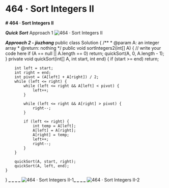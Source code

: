 # 464 · Sort Integers II

**# 464 · Sort Integers II**

**_Quick Sort_**
Approach 1
![464 · Sort Integers II](images/464%20·%20Sort%20Integers%20II.png)

**_Approach 2 - jiuzhang_**
public class Solution {
    /**
     * @param A: an integer array
     * @return: nothing
     */
    public void sortIntegers2(int[] A) {
        // write your code here
        if (A == null || A.length == 0) return;
        quickSort(A, 0, A.length - 1);       
    }
    private void quickSort(int[] A, int start, int end) {
        if (start >= end) return;

        int left = start;
        int right = end;
        int pivot = (A[left] + A[right]) / 2;
        while (left <= right) {
            while (left <= right && A[left] < pivot) {
                left++;
            }

            while (left <= right && A[right] > pivot) {
                right--;
            }

            if (left <= right) {
                int temp = A[left];
                A[left] = A[right];
                A[right] = temp;
                left++;
                right--;
            }
        }

        quickSort(A, start, right);
        quickSort(A, left, end);
    }
}
**_
_**
**_
_**
![464 · Sort Integers II-1](images/464%20·%20Sort%20Integers%20II-1.tiff)**_
_**
**_
_**
![464 · Sort Integers II-2](images/464%20·%20Sort%20Integers%20II-2.png)


